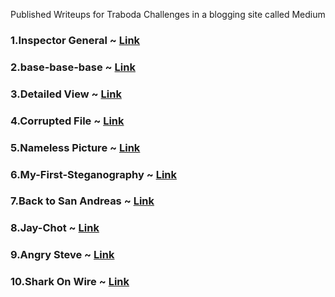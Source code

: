 Published Writeups for Traboda Challenges in a blogging site called Medium <br />

### 1.Inspector General ~ [Link](https://srikeshravikumar.medium.com/inspector-general-20873195bf49) <br />
### 2.base-base-base ~ [Link](https://srikeshravikumar.medium.com/base-base-base-traboda-crypto-challenge-write-up-acc6f0b897be) <br />
### 3.Detailed View ~ [Link](https://srikeshravikumar.medium.com/detailed-view-traboda-forensic-challenge-write-up-8a6145c078e8) <br />
### 4.Corrupted File ~ [Link](https://srikeshravikumar.medium.com/detailed-view-traboda-forensic-challenge-write-up-8a6145c078e8) <br />
### 5.Nameless Picture ~ [Link](https://srikeshravikumar.medium.com/nameless-picture-traboda-forensic-challenge-write-up-bce4de1f3200) <br />
### 6.My-First-Steganography ~ [Link](https://srikeshravikumar.medium.com/my-first-steganography-traboda-forensic-challenge-write-up-806c226fde4d) <br />
### 7.Back to San Andreas ~ [Link](https://srikeshravikumar.medium.com/back-to-san-andreas-traboda-forensic-challenge-write-up-f331400b6ddf) <br />
### 8.Jay-Chot ~ [Link](https://srikeshravikumar.medium.com/jay-chot-traboda-forensic-challenge-write-up-384262d55213) <br />
### 9.Angry Steve ~ [Link](https://srikeshravikumar.medium.com/angry-steve-traboda-forensic-challenge-write-up-2edfd0e4f35a) <br />
### 10.Shark On Wire ~ [Link](https://srikeshravikumar.medium.com/shark-on-wire-traboda-forensic-challenge-write-up-9ed7d08dc986) <br />



